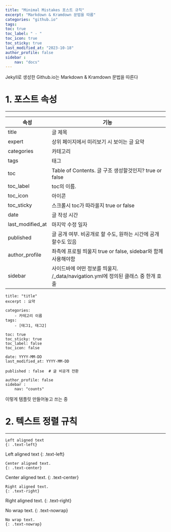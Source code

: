 ```yaml
---
title: "Minimal Mistakes 포스트 규칙"
excerpt: "Markdown & Kramdown 문법을 따름"
categories: "github.io"
tags: 
toc: true
toc_label: " - "
toc_icon: true
toc_sticky:	true
last_modified_at: "2023-10-18"
author_profile: false
sidebar :
    nav: "docs"
---
```


Jekyll로 생성한 Github.io는 Markdown & Kramdown 문법을 따른다

# 1. 포스트 속성
---

| 속성 | 기능 |
|---|---|
| title | 글 제목 |
| expert | 상위 페이지에서 미리보기 시 보이는 글 요약  |
| categories | 카테고리 |
| tags | 태그 |
| toc | Table of Contents. 글 구조 생성할것인지? true or false | 
| toc_label | toc의 이름. |
| toc_icon | 아이콘 |
| toc_sticky | 스크롤시 toc가 따라올지 true or false |
| date | 글 작성 시간 |
| last_modified_at | 마지막 수정 일자 |
| published | 글 공개 여부. 비공개로 할 수도, 원하는 시간에 공개할수도 있음 |
| author_profile | 좌측에 프로필 띄울지 true or false, sidebar와 함께 사용해야함 |
| sidebar | 사이드바에 어떤 정보를 띄울지. /_data/navigation.yml에 정의된 클래스 중 한개 호출 |

```
title: "title"
excerpt : 요약

categories: 
    - 카테고리 이름
tags: 
    - [태그1, 태그2]

toc: true
toc_sticky:	true
toc_label: false
toc_icon: false

date: YYYY-MM-DD
last_modified_at: YYYY-MM-DD

published : false  # 글 비공개 전환

author_profile: false
sidebar :
    nav: "counts"
```
이렇게 템플릿 만들어놓고 쓰는 중

# 2. 텍스트 정렬 규칙
---

```
Left aligned text
{: .text-left}
```
Left aligned text
{: .text-left}

```
Center aligned text.
{: .text-center}
```
Center aligned text.
{: .text-center}

```
Right aligned text.
{: .text-right}
```
Right aligned text.
{: .text-right}

No wrap text.
{: .text-nowrap}
```
No wrap text.
{: .text-nowrap}
```
      